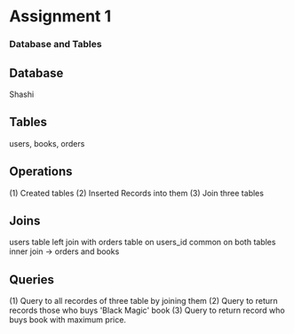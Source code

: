 # Assignment 1

### Database and Tables
## Database
Shashi

## Tables 
users, books, orders

## Operations

(1) Created tables 
(2) Inserted Records into them
(3) Join three tables

## Joins
users table left join with orders table on users_id common on both tables
inner join -> orders and books

## Queries
(1) Query to all recordes of three table by joining them
(2) Query to return records those who buys 'Black Magic' book
(3) Query to return record who buys book with maximum price.



